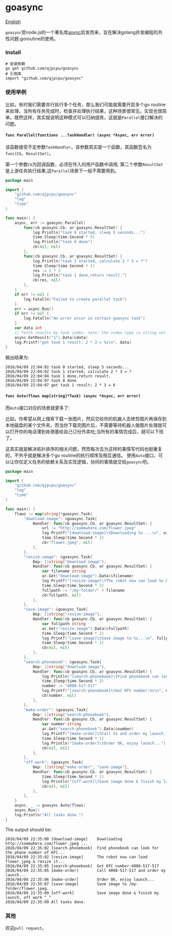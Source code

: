 goasync
=========================

[English](https://github.com/qjpcpu/goasync/blob/master/README.md)

`goasync`受node.js的一个著名库[async](https://github.com/caolan/async)启发而来，旨在解决golang并发编程的共性问题:goroutine的使用。

### Install

```
# 安装依赖
go get github.com/qjpcpu/goasync
# 引用库
import "github.com/qjpcpu/goasync"
```

### 使用举例

比如，有时我们需要并行执行多个任务，那么我们可能就需要开启多个go routine来处理，当所有任务完成时，检查并处理执行结果，这种场景很常见，实现也很简单。既然这样，其实就说明这种模式可以归纳提炼，这就是`Parallel`接口解决的问题。

#### `func Parallel(functions ...TaskHandler) (async *Async, err error)`

该函数接受不定参数`TaskHandler`，该参数其实是一个函数，其函数签名为`func(Cb, ResultSet)`。

第一个参数`Cb`为回调函数，必须在传入的用户函数中调用; 第二个参数`ResultSet`是上游任务执行结果,这`Parallel`场景下一般不需要用到。

```go
package main

import (
	"github.com/qjpcpu/goasync"
	"log"
	"time"
)

func main() {
	async, err := goasync.Parallel(
		func(cb goasync.Cb, ar goasync.ResultSet) {
			log.Println("task 0 started, sleep 5 seconds...")
			time.Sleep(time.Second * 5)
			log.Println("task 0 done")
			cb(nil, nil)
		},
		func(cb goasync.Cb, ar goasync.ResultSet) {
			log.Println("task 1 started, calculate 2 * 3 = ?")
			time.Sleep(time.Second * 2)
			res := 2 * 3
			log.Println("task 1 done,return result.")
			cb(res, nil)
		},
	)
	if err != nil {
		log.Fatalln("Failed to create parallel task")
	}
	err = async.Run()
	if err != nil {
		log.Fatalln("An error occur in certain goasync task")
	}
	var data int
    // fetch results by task index, note: the index type is string not integer
	async.GetResult("1").Data(&data)
	log.Printf("get task 1 result: 2 * 3 = %v\n", data)
}
```

输出结果为:

```
2016/04/09 22:04:02 task 0 started, sleep 5 seconds...
2016/04/09 22:04:02 task 1 started, calculate 2 * 3 = ?
2016/04/09 22:04:04 task 1 done,return result.
2016/04/09 22:04:07 task 0 done
2016/04/09 22:04:07 get task 1 result: 2 * 3 = 6
```


#### `func Auto(flows map[string]*Task) (async *Async, err error)`

而`Auto`接口对应的场景就更多了:

比如，你希望从网上搜索下载一张图片，然后交给你的机器人去修剪图片再保存到本地磁盘的某个文件夹，而当你下载完图片后，不需要等待机器人做图片处理就可以打开你的电话薄到肯德基给自己订份外卖吃;当所有的事情完成后，就可以下班了。

这其实就是解决拓扑排序的相关问题，然而每次去为这样的事情写代码也挺重复的，不外乎就是解决多个go routine的执行顺序及相互通信。 使用`Auto`接口，可以让你仅定义任务的依赖关系及实现逻辑，协同的事情就交给`goasync`吧。

```go
package main

import (
	"github.com/qjpcpu/goasync"
	"log"
	"time"
)

func main() {
	flows := map[string]*goasync.Task{
		"download-image": &goasync.Task{
			Handler: func(cb goasync.Cb, ar goasync.ResultSet) {
				url := "http://somewhere.com/flower.jpeg"
				log.Printf("[download-image]\tDownloading %s ...\n", url)
				time.Sleep(time.Second * 2)
				cb("flower.jpeg", nil)
			},
		},
		"resize-image": &goasync.Task{
			Dep: []string{"download-image"},
			Handler: func(cb goasync.Cb, ar goasync.ResultSet) {
				var filename string
				ar.Get("download-image").Data(&filename)
				log.Printf("[resize-image]\tThe robot now can load %s & resize it...\n", filename)
				time.Sleep(time.Second * 3)
				fullpath := "/my-folder/" + filename
				cb(fullpath, nil)
			},
		},
		"save-image": &goasync.Task{
			Dep: []string{"resize-image"},
			Handler: func(cb goasync.Cb, ar goasync.ResultSet) {
				var fullpath string
				ar.Get("resize-image").Data(&fullpath)
				time.Sleep(time.Second * 2)
				log.Printf("[save-image]\tSave image to %s...\n", fullpath)
				time.Sleep(time.Second * 1)
				cb(nil, nil)
			},
		},
		"search-phonebook": &goasync.Task{
			Dep: []string{"download-image"},
			Handler: func(cb goasync.Cb, ar goasync.ResultSet) {
				log.Println("[search-phonebook]\tFind phonebook can look for the phone number of KFC...")
				time.Sleep(time.Second * 3)
				number := "4008-517-517"
				log.Printf("[search-phonebook]\tGot KFC number:%s\n", number)
				cb(number, nil)
			},
		},
		"make-order": &goasync.Task{
			Dep: []string{"search-phonebook"},
			Handler: func(cb goasync.Cb, ar goasync.ResultSet) {
				var number string
				ar.Get("search-phonebook").Data(&number)
				log.Printf("[make-order]\tCall %s and order my launch...\n", number)
				time.Sleep(time.Second * 1)
				log.Println("[make-order]\tOrder OK, enjoy launch...")
				cb(nil, nil)
			},
		},
		"off-work": &goasync.Task{
			Dep: []string{"make-order", "save-image"},
			Handler: func(cb goasync.Cb, ar goasync.ResultSet) {
				time.Sleep(time.Second * 1)
				log.Println("[off-work]\tSave image done & finish my launch, off work ^_^")
				cb(nil, nil)
			},
		},
	}
	async, _ := goasync.Auto(flows)
	async.Run()
	log.Println("All tasks done.")
}
```

The output should be:

```
2016/04/09 22:35:00 [download-image]    Downloading http://somewhere.com/flower.jpeg ...
2016/04/09 22:35:02 [search-phonebook]  Find phonebook can look for the phone number of KFC...
2016/04/09 22:35:02 [resize-image]      The robot now can load flower.jpeg & resize it...
2016/04/09 22:35:05 [search-phonebook]  Got KFC number:4008-517-517
2016/04/09 22:35:05 [make-order]        Call 4008-517-517 and order my launch...
2016/04/09 22:35:06 [make-order]        Order OK, enjoy launch...
2016/04/09 22:35:07 [save-image]        Save image to /my-folder/flower.jpeg...
2016/04/09 22:35:09 [off-work]          Save image done & finish my launch, off work ^_^
2016/04/09 22:35:09 All tasks done.
```

### 其他

欢迎`pull request`。
